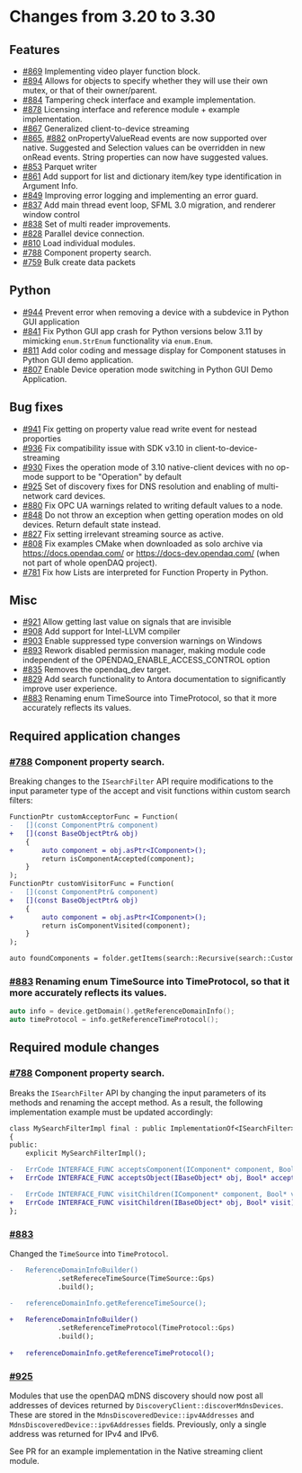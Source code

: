 # Changes from 3.20 to 3.30

## Features

- [#869](https://github.com/openDAQ/openDAQ/pull/869) Implementing video player function block.
- [#894](https://github.com/openDAQ/openDAQ/pull/894) Allows for objects to specify whether they will use their own mutex, or that of their owner/parent.
- [#884](https://github.com/openDAQ/openDAQ/pull/884) Tampering check interface and example implementation.
- [#878](https://github.com/openDAQ/openDAQ/pull/878) Licensing interface and reference module + example implementation.
- [#867](https://github.com/openDAQ/openDAQ/pull/867) Generalized client-to-device streaming
- [#865](https://github.com/openDAQ/openDAQ/pull/865), [#882](https://github.com/openDAQ/openDAQ/pull/882) onPropertyValueRead events are now supported over native. Suggested and Selection values can be overridden in new onRead events. String properties can now have suggested values.
- [#853](https://github.com/openDAQ/openDAQ/pull/853) Parquet writer
- [#861](https://github.com/openDAQ/openDAQ/pull/861) Add support for list and dictionary item/key type identification in Argument Info.
- [#849](https://github.com/openDAQ/openDAQ/pull/849) Improving error logging and implementing an error guard.
- [#837](https://github.com/openDAQ/openDAQ/pull/837) Add main thread event loop, SFML 3.0 migration, and renderer window control
- [#838](https://github.com/openDAQ/openDAQ/pull/838) Set of multi reader improvements.
- [#828](https://github.com/openDAQ/openDAQ/pull/828) Parallel device connection.
- [#810](https://github.com/openDAQ/openDAQ/pull/810) Load individual modules.
- [#788](https://github.com/openDAQ/openDAQ/pull/788) Component property search.
- [#759](https://github.com/openDAQ/openDAQ/pull/759) Bulk create data packets 

## Python

- [#944](https://github.com/openDAQ/openDAQ/pull/944) Prevent error when removing a device with a subdevice in Python GUI application
- [#841](https://github.com/openDAQ/openDAQ/pull/841) Fix Python GUI app crash for Python versions below 3.11 by mimicking `enum.StrEnum` functionality via `enum.Enum`.
- [#811](https://github.com/openDAQ/openDAQ/pull/811) Add color coding and message display for Component statuses in Python GUI demo application.
- [#807](https://github.com/openDAQ/openDAQ/pull/807) Enable Device operation mode switching in Python GUI Demo Application.

## Bug fixes

- [#941](https://github.com/openDAQ/openDAQ/pull/941) Fix getting on property value read write event for nestead proporties 
- [#936](https://github.com/openDAQ/openDAQ/pull/936) Fix compatibility issue with SDK v3.10 in client-to-device-streaming
- [#930](https://github.com/openDAQ/openDAQ/pull/930) Fixes the operation mode of 3.10 native-client devices with no op-mode support to be "Operation" by default
- [#925](https://github.com/openDAQ/openDAQ/pull/925) Set of discovery fixes for DNS resolution and enabling of multi-network card devices.
- [#880](https://github.com/openDAQ/openDAQ/pull/880) Fix OPC UA warnings related to writing default values to a node.
- [#848](https://github.com/openDAQ/openDAQ/pull/848) Do not throw an exception when getting operation modes on old devices. Return default state instead.
- [#827](https://github.com/openDAQ/openDAQ/pull/827) Fix setting irrelevant streaming source as active.
- [#808](https://github.com/openDAQ/openDAQ/pull/808) Fix examples CMake when downloaded as solo archive via https://docs.opendaq.com/ or https://docs-dev.opendaq.com/ (when not part of whole openDAQ project).
- [#781](https://github.com/openDAQ/openDAQ/pull/781) Fix how Lists are interpreted for Function Property in Python.

## Misc

- [#921](https://github.com/openDAQ/openDAQ/pull/921) Allow getting last value on signals that are invisible
- [#908](https://github.com/openDAQ/openDAQ/pull/908) Add support for Intel-LLVM compiler
- [#903](https://github.com/openDAQ/openDAQ/pull/903) Enable suppressed type conversion warnings on Windows
- [#893](https://github.com/openDAQ/openDAQ/pull/893) Rework disabled permission manager, making module code independent of the OPENDAQ_ENABLE_ACCESS_CONTROL option
- [#835](https://github.com/openDAQ/openDAQ/pull/835) Removes the opendaq_dev target.
- [#829](https://github.com/openDAQ/openDAQ/pull/829) Add search functionality to Antora documentation to significantly improve user experience. 
- [#883](https://github.com/openDAQ/openDAQ/pull/883) Renaming enum TimeSource into TimeProtocol, so that it more accurately reflects its values.

## Required application changes

### [#788](https://github.com/openDAQ/openDAQ/pull/788) Component property search.

Breaking changes to the `ISearchFilter` API require modifications to the input parameter type of the accept and visit functions within custom search filters:

```diff
FunctionPtr customAcceptorFunc = Function(
-   [](const ComponentPtr& component)
+   [](const BaseObjectPtr& obj)
    {
+       auto component = obj.asPtr<IComponent>();
        return isComponentAccepted(component);
    }
);
FunctionPtr customVisitorFunc = Function(
-   [](const ComponentPtr& component)
+   [](const BaseObjectPtr& obj)
    {
+       auto component = obj.asPtr<IComponent>();
        return isComponentVisited(component);
    }
);

auto foundComponents = folder.getItems(search::Recursive(search::Custom(customAcceptorFunc, customVisitorFunc)));
```

### [#883](https://github.com/openDAQ/openDAQ/pull/883) Renaming enum TimeSource into TimeProtocol, so that it more accurately reflects its values.

```cpp
auto info = device.getDomain().getReferenceDomainInfo();
auto timeProtocol = info.getReferenceTimeProtocol();
```

## Required module changes

### [#788](https://github.com/openDAQ/openDAQ/pull/788) Component property search.

Breaks the `ISearchFilter` API by changing the input parameters of its methods and renaming the accept method.
As a result, the following implementation example must be updated accordingly:

```diff
class MySearchFilterImpl final : public ImplementationOf<ISearchFilter>
{
public:
    explicit MySearchFilterImpl();

-   ErrCode INTERFACE_FUNC acceptsComponent(IComponent* component, Bool* accepts) override;
+   ErrCode INTERFACE_FUNC acceptsObject(IBaseObject* obj, Bool* accepts) override;

-   ErrCode INTERFACE_FUNC visitChildren(IComponent* component, Bool* visit) override;
+   ErrCode INTERFACE_FUNC visitChildren(IBaseObject* obj, Bool* visit) override;
};
```

### [#883](https://github.com/openDAQ/opeDAQ/pull/883)

Changed the `TimeSource` into `TimeProtocol`.

```diff
-	ReferenceDomainInfoBuilder()
			.setRefereceTimeSource(TimeSource::Gps)
			.build();
			
-	referenceDomainInfo.getReferenceTimeSource();

+	ReferenceDomainInfoBuilder()
			.setReferenceTimeProtocol(TimeProtocol::Gps)
			.build();
			
+	referenceDomainInfo.getReferenceTimeProtocol();
```

### [#925](https://github.com/openDAQ/openDAQ/pull/925)

Modules that use the openDAQ mDNS discovery should now post all addresses of devices returned by `DiscoveryClient::discoverMdnsDevices`. These are stored in the `MdnsDiscoveredDevice::ipv4Addresses` and `MdnsDiscoveredDevice::ipv6Addresses` fields. Previously, only a single address was returned for IPv4 and IPv6. 

See PR for an example implementation in the Native streaming client module.